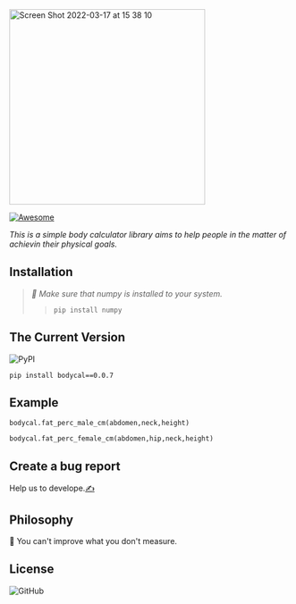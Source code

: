 <img width="350" alt="Screen Shot 2022-03-17 at 15 38 10" src="https://user-images.githubusercontent.com/29928837/158810079-286eaaa6-53e2-4ca2-a17c-6796fd5ae691.png">


[![Awesome](https://awesome.re/badge.svg)](https://awesome.re)

*This is a simple body calculator library aims to help people in the matter of achievin their physical goals.*

## Installation

>*🔔 Make sure that numpy is installed to your system.*
>> `pip install numpy`

## The Current Version

![PyPI](https://img.shields.io/pypi/v/bodycal)


`
pip install bodycal==0.0.7
`

## Example

`bodycal.fat_perc_male_cm(abdomen,neck,height)`


`bodycal.fat_perc_female_cm(abdomen,hip,neck,height)`


##  Create a bug report

Help us to develope.[✍️]((https://github.com/gncll/body-calculator/issues))



## Philosophy

📒 You can't improve what you don't measure.

##  License

![GitHub](https://img.shields.io/github/license/gncll/body-calculator)




